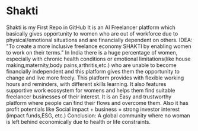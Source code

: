 # Shakti
Shakti is my First Repo in GitHub
It is an AI Freelancer platform which basically gives opportunity to women who are out of workforce due to physical/emotional situations and are financially dependent on others. IDEA: "To create a more inclusive freelance economy SHAKTI by enabling women to work on their terms."
In India there is a huge percentage of women, especially with chronic health conditions or emotional limitations(like house making,maternity,body pains,arthritis,etc.) who are unable to become financially independent and this platform gives them the opportunity to change and live more freely.
This platform provides with flexible working hours and reminders, with different skills learning.
It also features supportive work ecosystem for womens and helps them find suitable freelancer businesses of their interest.
It is an Easy and trustworthy platform where people can find their flows and overcome them.
Also it has profit potentials like Social impact + business = strong investor interest (impact funds,ESG, etc.)
Conclusion: A global community where no woman is left behind economically due to health or life constraints.
